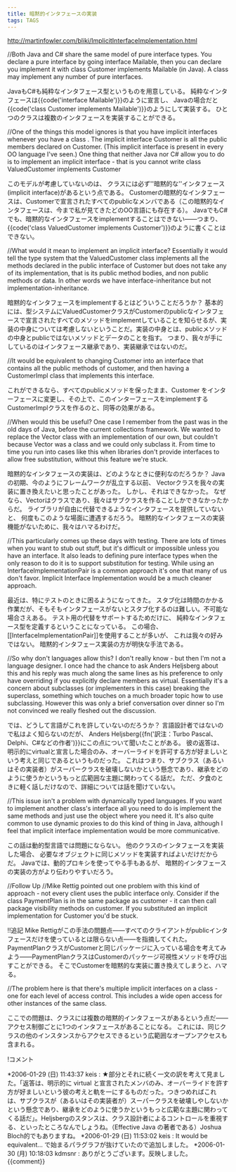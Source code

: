 ```yaml
---
title: 暗黙的インタフェースの実装
tags: TAGS
---
```


http://martinfowler.com/bliki/ImplicitInterfaceImplementation.html

//Both Java and C# share the same model of pure interface types. You declare a pure interface by going interface Mailable, then you can declare you implement it with class Customer implements Mailable (in Java). A class may implement any number of pure interfaces.

JavaもC#も純粋なインタフェース型というものを用意している。
純粋なインタフェースは{{code('interface Mailable')}}のように宣言し、
Javaの場合だと{{code('class Customer implements Mailable')}}のようにして実装する。
ひとつのクラスは複数のインタフェースを実装することができる。

//One of the things this model ignores is that you have implicit interfaces whenever you have a class . The implicit interface Customer is all the public members declared on Customer. (This implicit interface is present in every OO language I've seen.) One thing that neither Java nor C# allow you to do is to implement an implicit interface - that is you cannot write class ValuedCustomer implements Customer

このモデルが考慮していないのは、
クラスには必ず''暗黙的な''インタフェース(implicit interface)があるという点である。
Customerの暗黙的なインタフェースは、Customerで宣言されたすべてのpublicなメンバである（この暗黙的なインタフェースは、今まで私が見てきたどのOO言語にも存在する）。
JavaでもC#でも、暗黙的なインタフェースをimplementすることはできない——つまり、{{code('class ValuedCustomer implements Customer')}}のように書くことはできない。

//What would it mean to implement an implicit interface? Essentially it would tell the type system that the ValuedCustomer class implements all the methods declared in the public interface of Customer but does not take any of its implementation, that is its public method bodies, and non public methods or data. In other words we have interface-inheritance but not implementation-inheritance.

暗黙的なインタフェースをimplementするとはどういうことだろうか？
基本的には、型システムにValuedCustomerクラスがCustomerのpublicなインタフェースで宣言されたすべてのメソッドをimplementしていることを知らせるが、実装の中身については考慮しないということだ。実装の中身とは、publicメソッドの中身とpublicではないメソッドとデータのことを指す。
つまり、我々が手にしているのはインタフェース継承であり、実装継承ではないのだ。

//It would be equivalent to changing Customer into an interface that contains all the public methods of customer, and then having a CustomerImpl class that implements this interface.

これができるなら、すべてのpublicメソッドを保ったまま、Customer をインターフェースに変更し、その上で、このインターフェースをimplementするCustomerImplクラスを作るのと、同等の効果がある。

//When would this be useful? One case I remember from the past was in the old days of Java, before the current collections framework. We wanted to replace the Vector class with an implementation of our own, but couldn't because Vector was a class and we could only subclass it. From time to time you run into cases like this when libraries don't provide interfaces to allow free substitution, without this feature we're stuck.

暗黙的なインタフェースの実装は、どのようなときに便利なのだろうか？
Javaの初期、今のようにフレームワークが乱立する以前、
Vectorクラスを我々の実装に置き換えたいと思ったことがあった。
しかし、それはできなかった。
なぜなら、Vectorはクラスであり、我々はサブクラスを作ることしかできなかったからだ。
ライブラリが自由に代替できるようなインタフェースを提供していないと、
何度もこのような場面に遭遇するだろう。
暗黙的なインタフェースの実装機能がないために、我々はハマるわけだ。

//This particularly comes up these days with testing. There are lots of times when you want to stub out stuff, but it's difficult or impossible unless you have an interface. It also leads to defining pure interface types when the only reason to do it is to support substitution for testing. While using an InterfaceImplementationPair is a common approach it's one that many of us don't favor. Implicit Interface Implementation would be a much cleaner approach.

最近は、特にテストのときに困るようになってきた。
スタブ化は時間のかかる作業だが、そもそもインタフェースがないとスタブ化するのは難しい。不可能な場合さえある。
テスト用の代替をサポートするためだけに、
純粋なインタフェース型を定義するということになっている。
この場合、[[InterfaceImplementationPair]]を使用することが多いが、
これは我々の好みではない。
暗黙的インタフェース実装の方が明快な手法である。

//So why don't languages allow this? I don't really know - but then I'm not a language designer. I once had the chance to ask Anders Heljsberg about this and his reply was much along the same lines as his preference to only have overriding if you explicitly declare members as virtual. Essentially it's a concern about subclasses (or implementers in this case) breaking the superclass, something which touches on a much broader topic how to use subclassing. However this was only a brief conversation over dinner so I'm not convinced we really fleshed out the discussion.

では、どうして言語がこれを許していないのだろうか？
言語設計者ではないので私はよく知らないのだが、
Anders Heljsberg{{fn('訳注：Turbo Pascal、Delphi、C#などの作者')}}にこの点について聞いたことがある。
彼の返答は、明示的にvirtualと宣言した場合のみ、オーバーライドを許可する方が好ましいという考えと同じであるというものだった。
これはつまり、サブクラス（あるいはその実装者）がスーパークラスを破壊しないかという懸念であり、継承をどのように使うかというもっと広範囲な主題に関わってくる話だ。
ただ、夕食のときに軽く話しだけなので、詳細については話を聞けていない。

//This issue isn't a problem with dynamically typed languages. If you want to implement another class's interface all you need to do is implement the same methods and just use the object where you need it. It's also quite common to use dynamic proxies to do this kind of thing in Java, although I feel that implicit interface implementation would be more communicative.

この話は動的型言語では問題にならない。
他のクラスのインタフェースを実装した場合、
必要なオブジェクトに同じメソッドを実装すればよいだけだからだ。
Javaでは、動的プロキシを使ってやる手もあるが、
暗黙的インタフェースの実装の方がより伝わりやすいだろう。

//Follow Up
//Mike Rettig pointed out one problem with this kind of approach - not every client uses the public interface only. Consider if the class PaymentPlan is in the same package as customer - it can then call package visibility methods on customer. If you substituted an implicit implementation for Customer you'd be stuck.

!!追記
Mike Rettigがこの手法の問題点——すべてのクライアントがpublicインタフェースだけを使っているとは限らない点——を指摘してくれた。
PaymentPlanクラスがCustomerと同じパッケージに入っている場合を考えてみよう——PaymentPlanクラスはCustomerのパッケージ可視性メソッドを呼び出すことができる。
そこでCustomerを暗黙的な実装に置き換えてしまうと、ハマる。

//The problem here is that there's multiple implicit interfaces on a class - one for each level of access control. This includes a wide open access for other instances of the same class. 

ここでの問題は、クラスには複数の暗黙的インタフェースがあるという点だ——アクセス制御ごとに1つのインタフェースがあることになる。
これには、同じクラスの他のインスタンスからアクセスできるという広範囲なオープンアクセスも含まれる。

!コメント

*2006-01-29 (日) 11:43:37 keis : ★部分とそれに続く一文の訳を考えて見ました。「返答は、明示的に virtual と宣言されたメンバのみ、オーバーライドを許す方が好ましいという彼の考えと軌を一にするものだった。つきつめればこれは、サブクラスが（あるいはその実装者が）スーパークラスを破壊しやしないかという懸念であり、継承をどのように使うかというもっと広範な主題に関わってくる話だ」。Heljsbergのスタンスは、クラス設計者によるコントロールを重視する、といったところなんでしょうね。（Effective Java の著者である）Joshua Bloch的でもありますね。
*2006-01-29 (日) 11:53:02 keis : It would be equivalent... で始まるパラグラフが抜けていたので追加しました。
*2006-01-30 (月) 10:18:03 kdmsnr : ありがとうございます。反映しました。
{{comment}}
